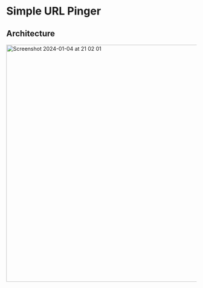 # Simple URL Pinger


## Architecture
<img width="627" alt="Screenshot 2024-01-04 at 21 02 01" src="https://github.com/vadimpk/url-pinger/assets/65962115/e76e0408-51eb-477e-9aec-7cd090d25919">
